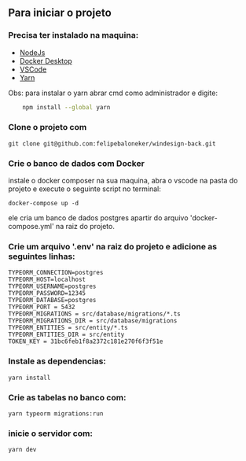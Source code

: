 ## Para iniciar o projeto

### Precisa ter instalado na maquina:
- [NodeJs](https://nodejs.org/en/)
- [Docker Desktop](https://www.docker.com/get-started/)
- [VSCode](https://code.visualstudio.com)
- [Yarn](https://classic.yarnpkg.com/lang/en/docs/install/#mac-stable)

Obs: para instalar o yarn abrar cmd como administrador e digite:

```bash
    npm install --global yarn
```
### Clone o projeto com
```
git clone git@github.com:felipebaloneker/windesign-back.git
```

### Crie o banco de dados com Docker
instale o docker composer na sua maquina, abra o vscode na pasta do projeto e execute o seguinte script no terminal:

```
docker-compose up -d
```
ele cria um banco de dados postgres apartir do arquivo 'docker-compose.yml' na raiz do projeto.

### Crie um arquivo '.env' na raiz do projeto e adicione as seguintes linhas:
```
TYPEORM_CONNECTION=postgres
TYPEORM_HOST=localhost
TYPEORM_USERNAME=postgres
TYPEORM_PASSWORD=12345
TYPEORM_DATABASE=postgres
TYPEORM_PORT = 5432
TYPEORM_MIGRATIONS = src/database/migrations/*.ts
TYPEORM_MIGRATIONS_DIR = src/database/migrations
TYPEORM_ENTITIES = src/entity/*.ts
TYPEORM_ENTITIES_DIR = src/entity
TOKEN_KEY = 31bc6feb1f8a2372c181e270f6f3f51e
```

### Instale  as dependencias:
```
yarn install
```
### Crie as tabelas no banco com:
```
yarn typeorm migrations:run
```

### inicie o servidor com:
```
yarn dev
```
